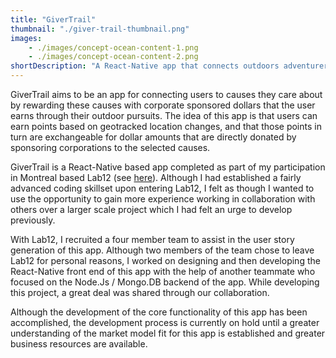 ```yaml
---
title: "GiverTrail"
thumbnail: "./giver-trail-thumbnail.png"
images: 
    - ./images/concept-ocean-content-1.png
    - ./images/concept-ocean-content-2.png
shortDescription: "A React-Native app that connects outdoors adventurers with causes they care about."
---
```


GiverTrail aims to be an app for connecting users to causes they care about by rewarding these causes with corporate sponsored dollars that the user earns through their outdoor pursuits. The idea of this app is that users can earn points based on geotracked location changes, and that those points in turn are exchangeable for dollar amounts that are directly donated by sponsoring corporations to the selected causes.

GiverTrail is a React-Native based app completed as part of my participation in Montreal based Lab12 (see [here](http://www.lab12.ca/)). Although I had established a fairly advanced coding skillset upon entering Lab12, I felt as though I wanted to use the opportunity to gain more experience working in collaboration with others over a larger scale project which I had felt an urge to develop previously.

With Lab12, I recruited a four member team to assist in the user story generation of this app. Although two members of the team chose to leave Lab12 for personal reasons, I worked on designing and then developing the React-Native front end of this app with the help of another teammate who focused on the Node.Js / Mongo.DB backend of the app. While developing this project, a great deal was shared through our collaboration.

Although the development of the core functionality of this app has been accomplished, the development process is currently on hold until a greater understanding of the market model fit for this app is established and greater business resources are available.
